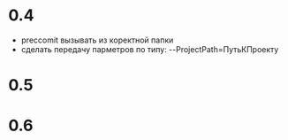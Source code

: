 # 0.4

* preccomit вызывать из коректной папки
* сделать передачу парметров по типу: --ProjectPath=ПутьКПроекту


# 0.5




# 0.6
